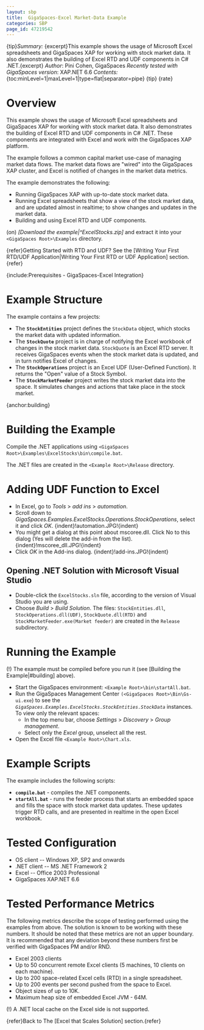 ```yaml
---
layout: sbp
title:  GigaSpaces-Excel Market-Data Example
categories: SBP
page_id: 47219542
---
```


{tip}*Summary:* {excerpt}This example shows the usage of Microsoft Excel spreadsheets and GigaSpaces XAP for working with stock market data. It also demonstrates the building of Excel RTD and UDF components in C# .NET.{excerpt}
*Author*: Pini Cohen, GigaSpaces
*Recently tested with GigaSpaces version*: XAP.NET 6.6
*Contents:*
{toc:minLevel=1|maxLevel=1|type=flat|separator=pipe}
{tip}
{rate}

# Overview

This example shows the usage of Microsoft Excel spreadsheets and GigaSpaces XAP for working with stock market data. It also demonstrates the building of Excel RTD and UDF components in C# .NET. These components are integrated with Excel and work with the GigaSpaces XAP platform.

The example follows a common capital market use-case of managing market data flows. The market data flows are "wired" into the GigaSpaces XAP cluster, and Excel is notified of changes in the market data metrics.

The example demonstrates the following:
- Running GigaSpaces XAP with up-to-date stock market data.
- Running Excel spreadsheets that show a view of the stock market data, and are updated almost in realtime; to show changes and updates in the market data.
- Building and using Excel RTD and UDF components.

(on) *[*Download the example*|^ExcelStocks.zip]* and extract it into your `<GigaSpaces Root>\Examples` directory.

{refer}Getting Started with RTD and UDF? See the [Writing Your First RTD/UDF Application|Writing Your First RTD or UDF Application] section.{refer}

{include:Prerequisites - GigaSpaces-Excel Integration}

# Example Structure

The example contains a few projects:
- The **`StockEntities`** project defines the `StockData` object, which stocks the market data with updated information.
- The **`StockQuote`** project is in charge of notifying the Excel workbook of changes in the stock market data. `StockQuote` is an Excel RTD server. It receives GigaSpaces events when the stock market data is updated, and in turn notifies Excel of changes.
- The **`StockOperations`** project is an Excel UDF (User-Defined Function). It returns the "Open" value of a Stock Symbol.
- The **`StockMarketFeeder`** project writes the stock market data into the space. It simulates changes and actions that take place in the stock market.

{anchor:building}

# Building the Example

Compile the .NET applications using `<GigaSpaces Root>\Examples\ExcelStocks\bin\compile.bat`.

The .NET files are created in the `<Example Root>\Release` directory.

# Adding UDF Function to Excel

- In Excel, go to *Tools* > *add ins* > *automation*.
- Scroll down to *GigaSpaces.Examples.ExcelStocks.Operations.StockOperations*, select it and click *OK*.
{indent}!automation.JPG!{indent}
- You might get a dialog at this point about mscoree.dll. Click No to this dialog (Yes will delete the add-in from the list).
{indent}!mscoree_dll.JPG!{indent}
- Click *OK* in the Add-ins dialog.
{indent}!add-ins.JPG!{indent}

## Opening .NET Solution with Microsoft Visual Studio

- Double-click the `ExcelStocks.sln` file, according to the version of Visual Studio you are using.
- Choose *Build* > *Build Solution*. The files: `StockEntities.dll`, `StockOperations.dll(UDF)`, `StockQuote.dll(RTD)` and `StockMarketFeeder.exe(Market feeder)`  are created in the `Release` subdirectory.

# Running the Example

(!) The example must be compiled before you run it (see [Building the Example|#building] above).
- Start the GigaSpaces environment: `<Example Root>\bin\startAll.bat`.
- Run the GigaSpaces Management Center `(<GigaSpaces Root>\Bin\Gs-ui.exe`) to see the *`GigaSpaces.Examples.ExcelStocks.StockEntities.StockData`* instances. To view only the relevant spaces:
    - In the top menu bar, choose *Settings* > *Discovery* > *Group management*.
    - Select only the *Excel* group, unselect all the rest.
- Open the Excel file `<Example Root>\Chart.xls`.

# Example Scripts

The example includes the following scripts:
- **`compile.bat`** \- compiles the .NET components.
- **`startAll.bat`** \- runs the feeder process that starts an embedded space and fills the space with stock market data updates. These updates trigger RTD calls, and are presented in realtime in the open Excel workbook.

# Tested Configuration

- OS client -- Windows XP, SP2 and onwards
- .NET client -- MS .NET Framework 2
- Excel -- Office 2003 Professional
- GigaSpaces XAP.NET 6.6

# Tested Performance Metrics

The following metrics describe the scope of testing performed using the examples from above. The solution is known to be working with these numbers. It should be noted that these metrics are not an upper boundary. It is recommended that any deviation beyond these numbers first be verified with GigaSpaces PM and/or RND.
- Excel 2003 clients
- Up to 50 concurrent remote Excel clients (5 machines, 10 clients on each machine).
- Up to 200 space-related Excel cells (RTD) in a single spreadsheet.
- Up to 200 events per second pushed from the space to Excel.
- Object sizes of up to 10K.
- Maximum heap size of embedded Excel JVM - 64M.

(!) A .NET local cache on the Excel side is not supported.

{refer}Back to The [Excel that Scales Solution] section.{refer}